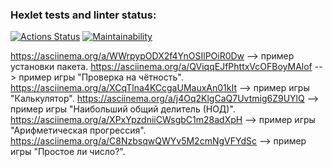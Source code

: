 ### Hexlet tests and linter status:
[![Actions Status](https://github.com/Dmitry597/python-project-49/actions/workflows/hexlet-check.yml/badge.svg)](https://github.com/Dmitry597/python-project-49/actions)
[![Maintainability](https://api.codeclimate.com/v1/badges/480349d276f903635fa2/maintainability)](https://codeclimate.com/github/Dmitry597/python-project-49/maintainability)



https://asciinema.org/a/WWrpypODX2f4YnOSIlPOiR0Dw  --> пример установки пакета.
https://asciinema.org/a/QViqqEJfPhttxVcOFBoyMAlof  --> пример игры "Проверка на чётность".
https://asciinema.org/a/XCqTlna4KCcgaUMauxAn01kIt  --> пример игры "Калькулятор".
https://asciinema.org/a/j4Oq2KlgCaQ7Uvtmig6Z9UYlQ  --> пример игры "Наибольший общий делитель (НОД)".
https://asciinema.org/a/XPxYpzdniiCWsgbC1m28adXpH  --> пример игры "Арифметическая прогрессия".
https://asciinema.org/a/C8NzbsqwQWYv5M2cmNgVFYdSc  --> пример игры "Простое ли число?".